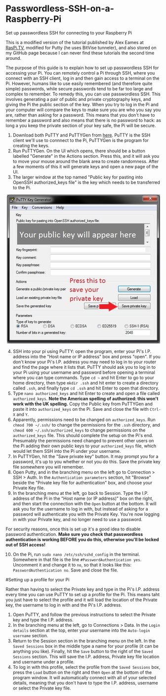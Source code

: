 # Passwordless-SSH-on-a-Raspberry-Pi
Set up passwordless SSH for connecting to your Raspberry Pi

This is a modified version of the tutorial published by Alex Eames at [RasPi.TV](http://raspi.tv/2012/how-to-set-up-keys-and-disable-password-login-for-ssh-on-your-raspberry-pi), modified for Putty (he uses BitVise tunneler), and also stored on my GitHub page because I can never find these tutorials the second time around.

The purpose of this guide is to explain how to set up passwordless SSH for accessing your Pi.  You can remotely control a Pi through SSH, where you connect with an SSH client, log in and then gain access to a terminal on the Pi.  However, humans like to use easily remembered (and therefore quite simple) passwords, while secure passwords tend to be far too large and complex to remember.  To remedy this, you can use passwordless SSH.  This involves generating a pair of public and private cryptography keys, and giving the Pi the public section of the key.  When you try to log in the Pi and your computer will compare the keys to make sure you are who you say you are, rather than asking for a password.  This means that you don't have to remember a password and also means that there is no password to hack: as long a you keep the private section of your key safe, the Pi will be secure.

1)  Download both PuTTY and PuTTYGen from [here](https://www.chiark.greenend.org.uk/~sgtatham/putty/latest.html).  PuTTY is the SSH client we'll use to connnect to the Pi, PuTTYGen is the program for creating the keys.
2)  Run PuTTYGen.  On the UI which opens, there should be a button labelled "Generate" in the Actions section.  Press this, and it will ask you to move your mouse around the blank area to create randomness.  After a few moments of this it will generate keys and open a new page of the UI.
3)  The larger window at the top named "Public key for pasting into OpenSSH authorized_keys file" is the key which needs to be transferred to the Pi.  

<div style="text-align:center"><img src ="https://github.com/Shoe-Pi/Pi-setup-guides/blob/master/Passwordless_ssh/1.jpg" /></div>

4)  SSH into your pi using PuTTY: open the program, enter your Pi's I.P. address into the "Host name or IP address" box and press "open".  If you don't know your Pi's I.P. address you may need to log in to your router and find the page where it lists that.  PuTTY should ask you to log in to your Pi using your username and password before opening a terminal where you can type commands.  Type `cd ~` and hit Enter to go to your home directory, then type `mkdir .ssh` and hit enter to create a directory called `.ssh`, and finally type `cd .ssh` and hit Enter to open that directory.
5)  Type `nano authorized_keys` and hit Enter to create and open a file called `authorized_keys`.  **Note the American spelling of authorized: this won't work with the UK spelling.**  Copy the Public key from PuTTYGen and paste it into `authorized_keys` on the Pi.  Save and close the file with `Ctrl-X` and `Y`.
6) Apparently, permissions need to be changed on `authorized_keys`.  Run `chmod 700 ~/.ssh/` to change the permissions for the `.ssh` directory, and `chmod 600 ~/.ssh/authorized_keys` to change permissions on the `authorized_keys` file.  This should complete the setup on the Pi's end.  Presumably the permissions need changed to prevent other users on the Pi adding their own public keys to your `authorized_keys` file, which would let them SSH into the Pi under your username.
7) In PuTTYGen, hit the "Save private key" button.  It may prompt you for a password, it's up to you whether or not you do this.  Save the private key file somewhere you will remember. 
8)  Open Putty, and in the branching menu on the left go to Connection > SSH > Auth.  In the `Authentication parameters` section, hit "Browse" beside the "Private key file for authentication" box, and choose your Private Key file.
9)  In the branching menu at the left, go back to Session.  Type the I.P. address of the Pi in the "Host name (or IP address)" box on the right, and then start the connection with the `Open` button at the bottom.  It will ask you for the username to log in with, but instead of asking for a password will authenticate you with the Private Key.  You're now logging in with your Private key, and no longer need to use a password.

For security reasons, once this is set up it's a good idea to disable password authentication.  **Make sure you check that passwordless authentication is working BEFORE you do this, otherwise you'll be locked out of SSH access!**

10)  On the Pi, run `sudo nano /etc/ssh/sshd_config` in the terminal.  Somewhere in that file is the line `#PasswordAuthentication yes`.  Uncomment it and change it to `no`, so that it looks like this: `PasswordAuthentication no`.  Save and close the file.

#Setting up a profile for your Pi

Rather than having to select the Private key and type in the Pi's I.P. address every time you can use PuTTY to set up a profile for the Pi.  This means taht you just have to select the profile and it will load the location of the Private key, the username to log in with and the Pi's I.P. address.

1)  Open PuTTY, and follow the previous instructions to select the Private key and type the I.P. address.  
2)  In the branching menu at the left, go to Connections > Data.  In the `Login details` section at the top, enter your username into the `Auto-login username` section.
3)  Return to the Session section in the branching menu on the left.  In the `Saved Sessions` box in the middle type a name for your profile (it can be anything you like).  Finally, hit the `Save` button to the right of the `Saved Sessions` section.  This will save the I.P. address, Private key file location and username under a profile.
4)  To log in with this profile, select the profile from the `Saved Sessions` box, press the `Load` button on the right and then `Open` at the bottom of the program window.  It will automatically connect with all of your selected details, meaning that you don't have to type the I.P. address, username or select the Private key file.

